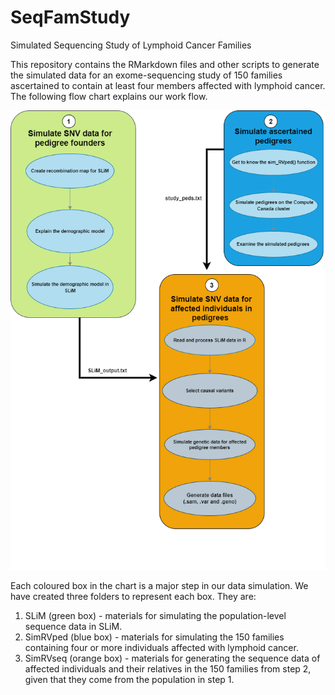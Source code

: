 # SeqFamStudy
Simulated Sequencing Study of Lymphoid Cancer Families

This repository contains the RMarkdown files and other scripts to generate the simulated data for an exome-sequencing study of 150 families ascertained to contain at least four members affected with lymphoid cancer.  The following flow chart explains our work flow.

![Flow Chart](https://github.com/SFUStatgen/SeqFamStudy/blob/main/SLiM/Flow%20Chart.png)

Each coloured box in the chart is a major step in our data simulation. We have created three folders to represent each box. They are:

1. SLiM (green box) - materials for simulating the population-level sequence data in SLiM.
2. SimRVped (blue box) - materials for simulating the 150 families containing four or more individuals affected with lymphoid cancer.
3. SimRVseq (orange box) - materials for generating the sequence data of affected individuals and their relatives in the 150 families from step 2, given that they come from the population in step 1.

